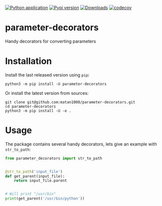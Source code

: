 [![Python application](https://github.com/matan1008/parameter-decorators/workflows/Python%20application/badge.svg)](https://github.com/doronz88/pymobiledevice3/actions/workflows/python-app.yml "Python application action")
[![Pypi version](https://img.shields.io/pypi/v/parameter-decorators.svg)](https://pypi.org/project/parameter-decorators/ "PyPi package")
[![Downloads](https://static.pepy.tech/personalized-badge/parameter-decorators?period=total&units=none&left_color=grey&right_color=blue&left_text=Downloads)](https://pepy.tech/project/parameter-decorators)
[![codecov](https://codecov.io/gh/matan1008/parameter-decorators/branch/master/graph/badge.svg?token=GL0FZD9SVG)](https://codecov.io/gh/matan1008/parameter-decorators)

# parameter-decorators

Handy decorators for converting parameters

# Installation

Install the last released version using `pip`:

```shell
python3 -m pip install -U parameter-decorators
```

Or install the latest version from sources:

```shell
git clone git@github.com:matan1008/parameter-decorators.git
cd parameter-decorators
python3 -m pip install -U -e .
```

# Usage

The package contains several handy decorators, lets give an example with `str_to_path`:

```python
from parameter_decorators import str_to_path


@str_to_path('input_file')
def get_parent(input_file):
    return input_file.parent


# Will print "/usr/bin"
print(get_parent('/usr/bin/python'))
```